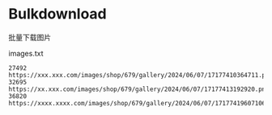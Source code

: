 # Bulkdownload
批量下载图片

images.txt    
```
27492	https://xxx.xxx.com/images/shop/679/gallery/2024/06/07/17177410364711.png
32695	https://xx.xxx.com/images/shop/679/gallery/2024/06/07/17177413192920.png
36820	https://xxxx.xxxx.com/images/shop/679/gallery/2024/06/07/17177419607106.png
```

